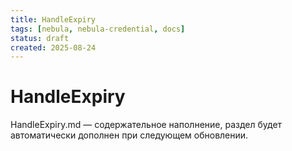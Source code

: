 ```yaml
---
title: HandleExpiry
tags: [nebula, nebula-credential, docs]
status: draft
created: 2025-08-24
---
```


# HandleExpiry

HandleExpiry.md — содержательное наполнение, раздел будет автоматически дополнен при следующем обновлении.
